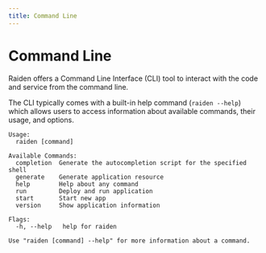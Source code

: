 ```yaml
---
title: Command Line
---
```


# Command Line

Raiden offers a Command Line Interface (CLI) tool to interact with the code and service from the command line.

The CLI typically comes with a built-in help command (`raiden --help`) which allows users to access information about available commands, their usage, and options.

```
Usage:
  raiden [command]

Available Commands:
  completion  Generate the autocompletion script for the specified shell
  generate    Generate application resource
  help        Help about any command
  run         Deploy and run application
  start       Start new app
  version     Show application information

Flags:
  -h, --help   help for raiden

Use "raiden [command] --help" for more information about a command.
```
